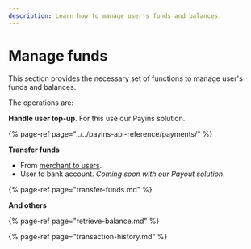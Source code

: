 ```yaml
---
description: Learn how to manage user's funds and balances.
---
```


# Manage funds

This section provides the necessary set of functions to manage user's funds and balances.

The operations are:

**Handle user top-up**. For this use our Payins solution.

{% page-ref page="../../payins-api-reference/payments/" %}

**Transfer funds**

* From [merchant to users](transfer-funds.md).
* User to bank account. _Coming soon with our Payout solution_. 

{% page-ref page="transfer-funds.md" %}

**And others**

{% page-ref page="retrieve-balance.md" %}

{% page-ref page="transaction-history.md" %}

